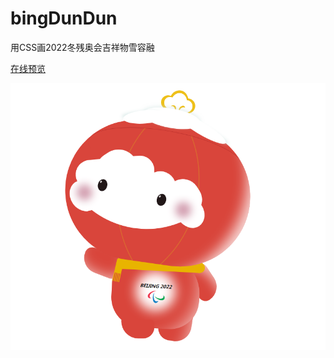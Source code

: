 # bingDunDun
用CSS画2022冬残奥会吉祥物雪容融

[在线预览](https://annamayyan.github.io/xueRongRong/index.html)

<p>
  <img width="600" src="https://raw.githubusercontent.com/AnnamayYan/xueRongRong/main/xrr.png">
</p>